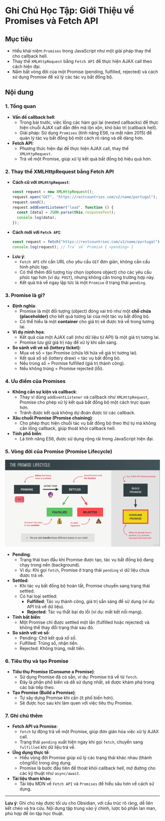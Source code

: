 # Ghi Chú Học Tập: Giới Thiệu về Promises và Fetch API

## Mục tiêu

- Hiểu khái niệm `Promises` trong JavaScript như một giải pháp thay thế cho callback hell.
- Thay thế `XMLHttpRequest` bằng `Fetch API` để thực hiện AJAX call theo cách hiện đại.
- Nắm bắt vòng đời của một Promise (pending, fulfilled, rejected) và cách sử dụng Promise để xử lý các tác vụ bất đồng bộ.

## Nội dung

### 1. Tổng quan

- **Vấn đề callback hell**:
  - Trong bài trước, việc lồng các hàm gọi lại (nested callbacks) để thực hiện chuỗi AJAX call dẫn đến mã lộn xộn, khó bảo trì (callback hell).
  - Giải pháp: Sử dụng `Promises` (tính năng ES6, ra mắt năm 2015) để quản lý tác vụ bất đồng bộ một cách rõ ràng và dễ dàng hơn.
- **Fetch API**:
  - Phương thức hiện đại để thực hiện AJAX call, thay thế `XMLHttpRequest`.
  - Trả về một Promise, giúp xử lý kết quả bất đồng bộ hiệu quả hơn.

### 2. Thay thế XMLHttpRequest bằng Fetch API

- **Cách cũ với `XMLHttpRequest`**:
  ```javascript
  const request = new XMLHttpRequest();
  request.open("GET", "https://restcountries.com/v2/name/portugal");
  request.send();
  request.addEventListener("load", function () {
    const [data] = JSON.parse(this.responseText);
    console.log(data);
  });
  ```
- **Cách mới với `Fetch API`**:
  ```javascript
  const request = fetch("https://restcountries.com/v2/name/portugal");
  console.log(request); // Trả về Promise { <pending> }
  ```
- **Lưu ý**:
  - `Fetch API` chỉ cần URL cho yêu cầu `GET` đơn giản, không cần cấu hình phức tạp.
  - Có thể thêm đối tượng tùy chọn (options object) cho các yêu cầu phức tạp hơn (ví dụ: `POST`), nhưng không cần trong trường hợp này.
  - Kết quả trả về ngay lập tức là một `Promise` ở trạng thái `pending`.

### 3. Promise là gì?

- **Định nghĩa**:
  - Promise là một đối tượng (object) đóng vai trò như một **chỗ chứa (placeholder)** cho kết quả tương lai của một tác vụ bất đồng bộ.
  - Có thể hiểu là một **container** cho giá trị sẽ được trả về trong tương lai.
- **Ví dụ minh họa**:
  - Kết quả của một AJAX call (như dữ liệu từ API) là một giá trị tương lai.
  - Promise lưu giữ giá trị này để xử lý khi sẵn sàng.
- **So sánh với vé số (lottery ticket)**:
  - Mua vé số = tạo Promise (chứa lời hứa về giá trị tương lai).
  - Kết quả xổ số (lottery draw) = tác vụ bất đồng bộ.
  - Nếu trúng số = Promise fulfilled (giá trị thành công).
  - Nếu không trúng = Promise rejected (lỗi).

### 4. Ưu điểm của Promises

- **Không cần sự kiện và callback**:
  - Thay vì dùng `addEventListener` và callback như `XMLHttpRequest`, Promise cho phép xử lý kết quả bất đồng bộ một cách trực quan hơn.
  - Tránh được kết quả không dự đoán được từ các callback.
- **Xâu chuỗi Promise (Promise chaining)**:
  - Cho phép thực hiện chuỗi tác vụ bất đồng bộ theo thứ tự mà không cần lồng callback, giúp thoát khỏi callback hell.
- **Tính phổ biến**:
  - Là tính năng ES6, được sử dụng rộng rãi trong JavaScript hiện đại.

### 5. Vòng đời của Promise (Promise Lifecycle)

![Promise lifecycle](/md_assets/Promise-lifecycle.png)

- **Pending**:
  - Trạng thái ban đầu khi Promise được tạo, tác vụ bất đồng bộ đang chạy trong nền (background).
  - Ví dụ: Khi gọi `fetch`, Promise ở trạng thái `pending` vì dữ liệu chưa được trả về.
- **Settled**:
  - Khi tác vụ bất đồng bộ hoàn tất, Promise chuyển sang trạng thái settled.
  - Có hai loại settled:
    - **Fulfilled**: Tác vụ thành công, giá trị sẵn sàng để sử dụng (ví dụ: API trả về dữ liệu).
    - **Rejected**: Tác vụ thất bại do lỗi (ví dụ: mất kết nối mạng).
- **Tính bất biến**:
  - Một Promise chỉ được settled một lần (fulfilled hoặc rejected) và không thể thay đổi trạng thái sau đó.
- **So sánh với vé số**:
  - Pending: Chờ kết quả xổ số.
  - Fulfilled: Trúng số, nhận tiền.
  - Rejected: Không trúng, mất tiền.

### 6. Tiêu thụ và tạo Promise

- **Tiêu thụ Promise (Consume a Promise)**:
  - Sử dụng Promise đã có sẵn, ví dụ: Promise trả về từ `fetch`.
  - Đây là phần phổ biến và dễ sử dụng nhất, sẽ được khám phá trong các bài tiếp theo.
- **Tạo Promise (Build a Promise)**:
  - Tự xây dựng Promise khi cần (ít phổ biến hơn).
  - Sẽ được học sau khi làm quen với việc tiêu thụ Promise.

### 7. Ghi chú thêm

- **Fetch API và Promise**:
  - `fetch` tự động trả về một Promise, giúp đơn giản hóa việc xử lý AJAX call.
  - Trạng thái `pending` xuất hiện ngay khi gọi `fetch`, chuyển sang `fulfilled` khi dữ liệu trả về.
- **Ứng dụng thực tế**:
  - Hiểu vòng đời Promise giúp xử lý các trạng thái khác nhau (thành công/lỗi) trong ứng dụng.
  - Promise là bước đầu tiên để thoát khỏi callback hell, mở đường cho các kỹ thuật như `async/await`.
- **Tài liệu tham khảo**:
  - Tài liệu MDN về `Fetch API` và `Promises` để hiểu sâu hơn về cách sử dụng.

---

**Lưu ý**: Ghi chú này được tối ưu cho Obsidian, với cấu trúc rõ ràng, dễ liên kết chéo và tra cứu. Nội dung tập trung vào ý chính, lược bỏ phần lan man, phù hợp để ôn tập học thuật.
